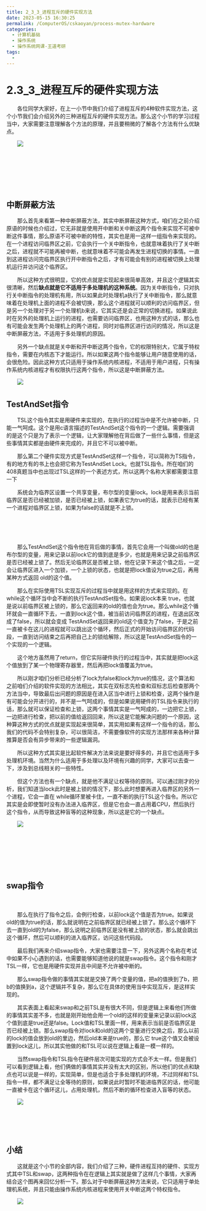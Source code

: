 ```yaml
---
title: 2_3_3_进程互斥的硬件实现方法
date: 2023-05-15 16:30:25
permalink: /ComputerOS/cskaoyan/process-mutex-hardware
categories:
  - 计算机基础
  - 操作系统
  - 操作系统网课-王道考研
tags:
  - 
---
```

# 2.3_3_进程互斥的硬件实现方法

　　各位同学大家好，在上一小节中我们介绍了进程互斥的4种软件实现方法，这个小节我们会介绍另外的三种进程互斥的硬件实现方法。那么这个小节的学习过程当中，大家需要注意理解各个方法的原理，并且要稍微的了解各个方法有什么优缺点。
<!-- more -->
　　![](https://image.peterjxl.com/blog/image-20221006202801-b7ztqd9.png)

　　‍

　　‍

　　‍

## 中断屏蔽方法

　　那么首先来看第一种中断屏蔽方法，其实中断屏蔽这种方式，咱们在之前介绍原语的时候也介绍过，它无非就是使用开中断和关中断这两个指令来实现不可被中断这件事情，那么原语不可被中断的特性，其实也是用一这样一组指令来实现的。  
在一个进程访问临界区之前，它会执行一个关中断指令，也就意味着执行了关中断之后，进程就不可能再被中断，也就意味着不可能会再发生进程切换的事情。一直到这进程访问完临界区执行开中断指令之后，才有可能会有别的进程被切换上处理机运行并访问这个临界区。

　　所以这种方式很明显，它的优点就是实现起来很简单高效，并且这个逻辑其实很清晰，然后**缺点就是它不适用于多处理机的这种系统**。因为关中断指令，只对执行关中断指令的处理机有用，所以如果此时处理机a执行了关中断指令，那么就意味着在处理机上面的进程不会被切换，那么这个进程就可以顺利的访问临界区，但是另一个处理对于另一个处理机b来说，它其实还是会正常的切换进程。如果说此时在另外的处理机上运行的进程，也需要访问临界区，也用这种方式的话，那么也有可能会发生两个处理机上的两个进程，同时对临界区进行访问的情况，所以这是中断屏蔽方法，不适用于多处理机的原因。

　　另外一个缺点就是关中断和开中断这两个指令，它的权限特别大，它属于特权指令，需要在内核态下才能运行。所以如果这两个指令能够让用户随意使用的话，会很危险。因此这种方式只适用于操作系统内核进程，不适用于用户进程，只有操作系统内核进程才有权限执行这两个指令，所以这是中断屏蔽方法。

　　![](https://image.peterjxl.com/blog/image-20221006203124-uqv3fgx.png)

## TestAndSet指令

　　TSL这个指令其实是用硬件来实现的，在执行的过程当中是不允许被中断，只能一气呵成。这个是用c语言描述的TestAndSet这个指令的一个逻辑。需要强调的是这个只是为了表示一个逻辑，让大家理解他在背后做了一些什么事情，但是这些事情其实都是由硬件来完成的，并且它不可以被中断。

　　那么第二个硬件实现方式是TestAndSet这样一个指令，可以简称为TS指令，有的地方有的书上也会把它称为TestAndSet Lock。也就TSL指令。所在咱们的408真题当中也出现过TSL这样的一个表述方式，所以这两个名称大家都需要注意一下

　　系统会为临界区设置一个共享变量，布尔型的变量lock。lock是用来表示当前临界区是否已经被加锁，是否已经被上锁，如果表它为true的话，就表示已经有某一个进程对临界区上锁，如果为false的话就是不上锁。

　　‍

　　‍

　　那么TestAndSet这个指令他在背后做的事情，首先它会用一个叫做old的也是布尔型的变量，用来记录以前lock它的值到底是多少，也就是用来记录之前临界区是否已经被上锁了。然后无论临界区是否被上锁，他在记录下来这个值之后，一定会让临界区进入一个加锁，一个上锁的状态，也就是把lock值设为true之后，再用某种方式返回 old的这个值。

　　那么在实际使用TSL实现互斥的过程当中就是用这样的方式来实现的。在while这个循环当中会不断的执行TestAndSet指令。如果说lock本来 true，也就是说以前临界区被上锁的，那么它返回来的old的值也会为true。那么while这个循环就会一直循环下去，一直到lock这个值，被当前访问临界区的进程，在退出区改成了false，所以就会变成 TestAndSet返回来的old这个值变为了false，于是之前一直被卡在这儿的进程就可以跳出这个循环，然后正式的开始访问临界区的代码段，一直到访问结束之后再把自己上的锁给解除，所以这是TestAndSet指令的一个实现的一个逻辑。

　　这个地方虽然用了return，但它实际硬件执行的过程当中，其实就是把lock这个值放到了某一个物理寄存器里，然后再把lock值覆盖为true。

　　所以刚才咱们分析已经分析了lock为false和lock为true的情况，这个算法和之前咱们介绍的软件实现的方法相比，其实在双标志先检查和双标志后检查那两个方法当中，导致最后出问题的原因是在进入区当中进行上锁和检查，这两个操作是有可能会分开进行的，并不是一气呵成的，但是如果说用硬件的TSL指令来执行的话，那么就可以保证检查和上锁，这两个事情其实是一气呵成的，一边把它上锁，一边把进行检查，把以前的值给返回回来，所以这是它能解决问题的一个原因，这种算这种方式的优点就是实现起来很简单，其实用如果有这样一个指令的话，那么我们的代码不会特别复杂，可以很简洁，不需要像软件的实现方法那样来各种计算推算是否会有异步带来的一些逻辑漏洞。

　　所以这种方式其实是比起软件解决方法来说是要好得多的，并且它也适用于多处理机环境。当然为什么适用于多处理以及环境有兴趣的同学，大家可以去查一下，涉及到总线相关的一些特性。

　　但这个方法也有一个缺点，就是他不满足让权等待的原则。可以通过刚才的分析，我们知道当lock此时是被上锁的情况下，那么此时想要再进入临界区的另外一个进程，它会一直在 while循环里被卡住，一直不断的执行TSL这个指令。所以它其实是会即使暂时没有办法进入临界区，但是它也会一直占用着CPU，然后执行这个指令，从而导致这种盲等的这种现象，所以这是它的一个缺点。

　　![](https://image.peterjxl.com/blog/image-20221006203843-mdwgk14.png)

　　‍

　　‍

　　

## swap指令

　　‍

　　那么在执行了指令之后，会例行检查，以前lock这个值是否为true。如果说old的值为true的话，那么就说明在之前临界区就已经被上锁了。那么这个循环下去一直到old的为false，那么说明之前临界区是没有被上锁的状态，那么就会跳出这个循环，然后可以顺利的进入临界区，访问这些代码段。

　　最后我们再来介绍swap指令，大家也需要注意一下，另外这两个名称在考试中如果不小心遇到的话，也需要能够知道他说的就是swap指令。这个指令和刚才TSL一样，它也是用硬件实现并且中间是不允许被中断的。

　　那么swap指令做的事情其实就是交换了两个变量的值，把a的值换到了b，把b的值换到a，这个逻辑并不复杂，那么它在具体的使用当中实现互斥，是这样实现的。

　　其实表面上看起来swap和之前TSL是有很大不同，但是逻辑上来看他们所做的事情其实差不多，也就是刚开始他会用一个old的这样的变量来记录以前lock这个值到底是true还是false。Lock值和TSL里面一样，用来表示当前是否临界区是否已经被上锁。那么swap指令对lock和old的这两个变量进行交换之后，那么以前的lock的值会放到old的里边，然后old本来是true的，那么它 true这个值又会被设置到lock这儿，所以其实他做的和TSL可以说在逻辑上看是一模一样的。

　　当然swap指令和TSL指令在硬件层次可能实现的方式会不太一样。但是我们可以看到逻辑上看，他们俩做的事情其实并没有太大的区别，所以他们的优点和缺点也可以说是一样的，实现简单，但是也适合于多处理机的环境，不过同样和TSL指令一样，都不满足让全等待的原则，如果说此时暂时不能进临界区的话，他可能一直被卡在这个循环这儿，占用处理机，然后不断的循环检查进入盲等的状态。

　　![](https://image.peterjxl.com/blog/image-20221006204115-60k0clf.png)

　　‍

　　‍

## 小结

　　这就是这个小节的全部内容，我们介绍了三种，硬件进程互持的硬件、实现方式其中TSL和swap，这两种指令在在逻辑上其实就是做了这样几个事情，大家再结合这个图再来回忆分析一下。那么对于中断屏蔽这种方法来说，它只适用于单处理机系统，并且只能由操作系统内核进程来使用开关中断这两个特权指令。

　　![](https://image.peterjxl.com/blog/image-20221006204152-h7hthiy.png)
